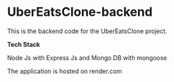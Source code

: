 # UberEatsClone-backend

This is the backend code for the UberEatsClone project. 

**Tech Stack** 

Node Js with Express Js and Mongo DB with mongoose

The application is hosted on render.com 
